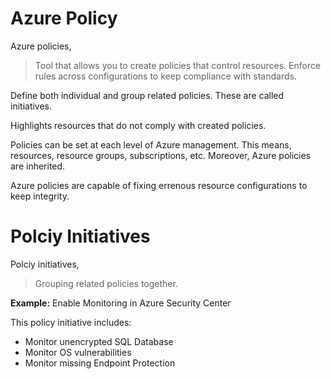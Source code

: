 
# Azure Policy

Azure policies,
> Tool that allows you to create policies that control resources. Enforce rules across configurations to 
> keep compliance with standards.

Define both individual and group related policies. These are called initiatives.

Highlights resources that do not comply with created policies.

Policies can be set at each level of Azure management. This means, resources, resource groups,
subscriptions, etc. Moreover, Azure policies are inherited.

Azure policies are capable of fixing errenous resource configurations to keep integrity.

# Polciy Initiatives

Polciy initiatives,
> Grouping related policies together.

**Example:** Enable Monitoring in Azure Security Center

This policy initiative includes:
- Monitor unencrypted SQL Database
- Monitor OS vulnerabilities
- Monitor missing Endpoint Protection

